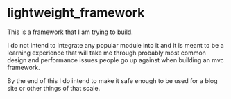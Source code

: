 # lightweight_framework

This is a framework that I am trying to build.

I do not intend to integrate any popular module into it 
and it is meant to be a learning experience that will 
take me through probably most common design and performance issues 
people go up against when building an mvc framework.

By the end of this I do intend to make it safe enough 
to be used for a blog site or other things of that scale. 
